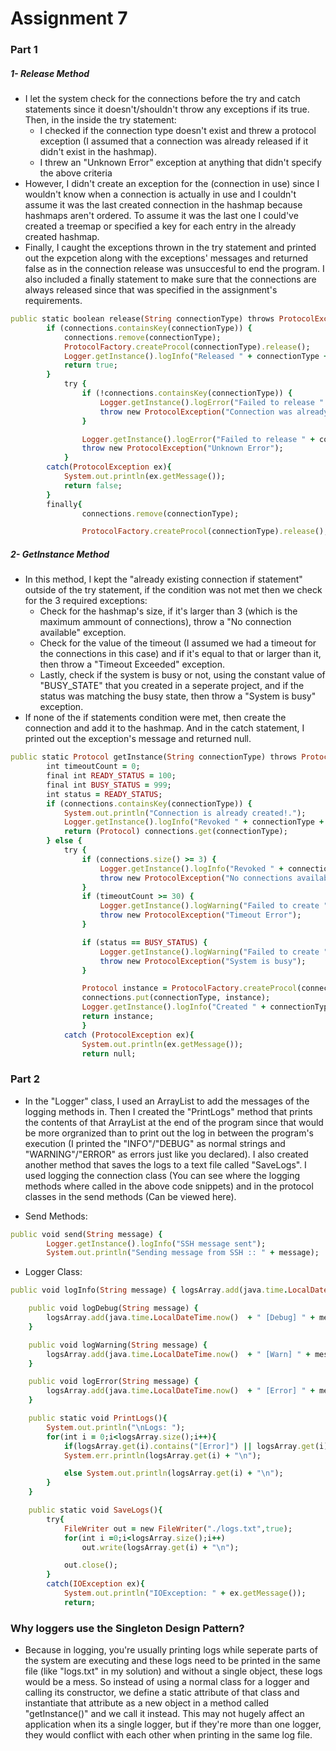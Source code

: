 # Assignment 7
### Part 1
##### 1- Release Method
- I let the system check for the connections before the try and catch statements since it
doesn't/shouldn't throw any exceptions if its true. Then, in the inside the try statement:
    - I checked if the connection type doesn't exist and threw a protocol exception (I assumed that a connection was already released if it didn't exist in the hashmap).
    - I threw an "Unknown Error" exception at anything that didn't specify the above criteria
- However, I didn't create an exception for the (connection in use) since I wouldn't know when a connection is actually in use and I couldn't assume it was the last created connection in the hashmap because hashmaps aren't ordered. To assume it was the last one I could've created a treemap or specified a key for each entry in the already created hashmap.
- Finally, I caught the exceptions thrown in the try statement and printed out the expcetion along with the exceptions' messages and returned false as in the connection release was unsuccesful to end the program. I also included a finally statement to make sure that the connections are always released since that was specified in the assignment's requirements.
```ruby
public static boolean release(String connectionType) throws ProtocolException {
		if (connections.containsKey(connectionType)) {
			connections.remove(connectionType);
			ProtocolFactory.createProcol(connectionType).release();
			Logger.getInstance().logInfo("Released " + connectionType + " connection");
			return true;
		}
			try {
				if (!connections.containsKey(connectionType)) {
					Logger.getInstance().logError("Failed to release " + connectionType + " connection (Connection Already Released)");
					throw new ProtocolException("Connection was already released");
				}

				Logger.getInstance().logError("Failed to release " + connectionType + " connection (Unknown Error)");
				throw new ProtocolException("Unknown Error");
			}
		catch(ProtocolException ex){
			System.out.println(ex.getMessage());
			return false;
		}
		finally{
				connections.remove(connectionType);

				ProtocolFactory.createProcol(connectionType).release();
```
##### 2- GetInstance Method
- In this method, I kept the "already existing connection if statement" outside of the try statement, if the condition was not met then we check for the 3 required exceptions:
    - Check for the hashmap's size, if it's larger than 3 (which is the maximum ammount of connections), throw a "No connection available" exception.
    - Check for the value of the timeout (I assumed we had a timeout for the connections in this case) and if it's equal to that or larger than it, then throw a "Timeout Exceeded" exception.
    - Lastly, check if the system is busy or not, using the constant value of "BUSY_STATE" that you created in a seperate project, and if the status was matching the busy state, then throw a "System is busy" exception.
- If none of the if statements condition were met, then create the connection and add it to the hashmap. And in the catch statement, I printed out the exception's message and returned null.
```ruby
public static Protocol getInstance(String connectionType) throws ProtocolException {
		int timeoutCount = 0;
		final int READY_STATUS = 100;
		final int BUSY_STATUS = 999;
		int status = READY_STATUS;
		if (connections.containsKey(connectionType)) {
			System.out.println("Connection is already created!.");
			Logger.getInstance().logInfo("Revoked " + connectionType + " connection (Connection Already Created)");
			return (Protocol) connections.get(connectionType);
		} else {
			try {
				if (connections.size() >= 3) {
					Logger.getInstance().logInfo("Revoked " + connectionType + " connection (Reached the maximum number of connections)");
					throw new ProtocolException("No connections available");
				}
				if (timeoutCount >= 30) {
					Logger.getInstance().logWarning("Failed to create " + connectionType + " connection (System timeout)");
					throw new ProtocolException("Timeout Error");
				}

				if (status == BUSY_STATUS) {
					Logger.getInstance().logWarning("Failed to create " + connectionType + " connection (System Busy)");
					throw new ProtocolException("System is busy");
				}

				Protocol instance = ProtocolFactory.createProcol(connectionType);
				connections.put(connectionType, instance);
				Logger.getInstance().logInfo("Created " + connectionType + " connection");
				return instance;
				}
			catch (ProtocolException ex){
				System.out.println(ex.getMessage());
				return null;
```
### Part 2
- In the "Logger" class, I used an ArrayList to add the messages of the logging methods in. Then I created the "PrintLogs" method that prints the contents of that ArrayList at the end of the program since that would be more orgranized than to print out the log in between the program's execution (I printed the "INFO"/"DEBUG" as normal strings and "WARNING"/"ERROR" as errors just like you declared). I also created another method that saves the logs to a text file called "SaveLogs". I used logging the connection class (You can see where the logging methods where called in the above code snippets) and in the protocol classes in the send methods (Can be viewed here).

- Send Methods:
```ruby
public void send(String message) {
		Logger.getInstance().logInfo("SSH message sent");
		System.out.println("Sending message from SSH :: " + message);
```

- Logger Class: 
```ruby
public void logInfo(String message) { logsArray.add(java.time.LocalDateTime.now()  + " [INFO] " + message); }

	public void logDebug(String message) {
		logsArray.add(java.time.LocalDateTime.now()  + " [Debug] " + message);
	}

	public void logWarning(String message) {
		logsArray.add(java.time.LocalDateTime.now()  + " [Warn] " + message);
	}

	public void logError(String message) {
		logsArray.add(java.time.LocalDateTime.now()  + " [Error] " + message);
	}

	public static void PrintLogs(){
		System.out.println("\nLogs: ");
		for(int i = 0;i<logsArray.size();i++){
			if(logsArray.get(i).contains("[Error]") || logsArray.get(i).contains("[Warn]"))
			System.err.println(logsArray.get(i) + "\n");

			else System.out.println(logsArray.get(i) + "\n");
		}
	}

	public static void SaveLogs(){
		try{
			FileWriter out = new FileWriter("./logs.txt",true);
			for(int i =0;i<logsArray.size();i++)
				out.write(logsArray.get(i) + "\n");

			out.close();
		}
		catch(IOException ex){
			System.out.println("IOException: " + ex.getMessage());
			return;
```
### Why loggers use the Singleton Design Pattern?
- Because in logging, you're usually printing logs while seperate parts of the system are executing and these logs need to be printed in the same file (like "logs.txt" in my solution) and without a single object, these logs would be a mess. So instead of using a normal class for a logger and calling its constructor, we define a static attribute of that class and instantiate that attribute as a new object in a method called "getInstance()" and we call it instead. This may not hugely affect an application when its a single logger, but if they're more than one logger, they would conflict with each other when printing in the same log file.
